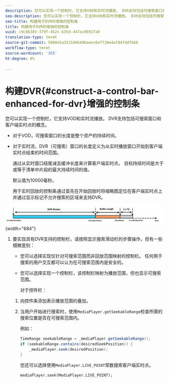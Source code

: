 ```yaml
---
description: 您可以实现一个控制栏，它支持VOD和实时流播放。 DVR支持包括可搜索窗口和客户端实时点的概念。
seo-description: 您可以实现一个控制栏，它支持VOD和实时流播放。 DVR支持包括可搜索窗口和客户端实时点的概念。
seo-title: 构建用于DVR的增强的控制条
title: 构建用于DVR的增强的控制条
uuid: c9c86383-379f-452c-b35d-447ac8691fa0
translation-type: tm+mt
source-git-commit: 5908e5a3521966496aeec0ef730e4a704fddfb68
workflow-type: tm+mt
source-wordcount: '355'
ht-degree: 0%

---
```



# 构建DVR{#construct-a-control-bar-enhanced-for-dvr}增强的控制条

您可以实现一个控制栏，它支持VOD和实时流播放。 DVR支持包括可搜索窗口和客户端实时点的概念。

* 对于VOD，可搜索窗口的长度是整个资产的持续时间。
* 对于实时流，DVR（可搜索）窗口的长度定义为从实时播放窗口开始到客户端实时点结束的时间范围。

   通过从实时窗口结尾减去缓冲长度来计算客户端实时点。 目标持续时间是大于或等于清单中片段的最大持续时间的值。

   默认值为10000毫秒。

   用于实时回放的控制条通过首先在开始回放时将缩略图定位在客户端实时点上并通过显示标记不允许搜索的区域来支持DVR。

<!--<a id="fig_37A39A28BA714BA5A2C461357ED5BD41"></a>-->

![](assets/dvr-window.PNG){width=&quot;684&quot;}

1. 要实现具有DVR支持的控制栏，请按照显示搜索滑动栏的步骤操作，但有一些细微差别：

   * 您可以选择实现仅针对可搜索范围而非回放范围映射的控制栏。 任何用于搜索的用户交互都可以认为在可搜索范围内是安全的。
   * 您可以选择实现一个控制栏，该控制栏映射为播放范围，但也显示可搜索范围。

      对于控件栏：
   1. 向控件条添加表示播放范围的叠加。
   1. 当用户开始进行搜索时，使用`MediaPlayer.getSeekableRange`检查所需的搜索位置是否在可搜索范围内。

      例如：

      ```java
      TimeRange seekableRange = _mediaPlayer.getSeekableRange(); 
      if (seekableRange.contains(desiredSeekPosition)) { 
          _mediaPlayer.seek(desiredPosition); 
      }
      ```

      您还可以选择使用`MediaPlayer.LIVE_POINT`常数搜索客户端实时点。

      ```
      mediaPlayer.seek(MediaPlayer.LIVE_POINT);
      ```
